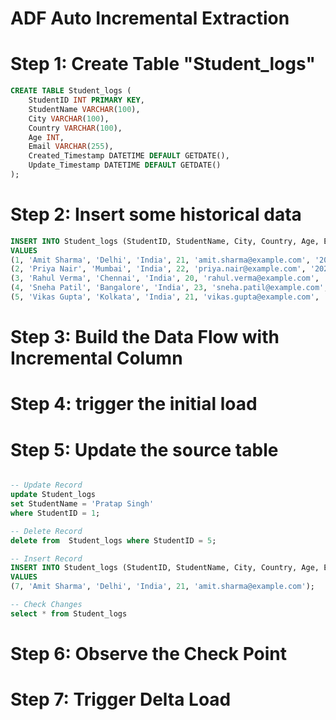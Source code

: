 # ADF Auto Incremental Extraction

# Step 1: Create Table "Student_logs"

```SQL
CREATE TABLE Student_logs (
    StudentID INT PRIMARY KEY,
    StudentName VARCHAR(100),
    City VARCHAR(100),
    Country VARCHAR(100),
    Age INT,
    Email VARCHAR(255),
    Created_Timestamp DATETIME DEFAULT GETDATE(),
    Update_Timestamp DATETIME DEFAULT GETDATE()
);

```

# Step 2: Insert some historical data

```SQL
INSERT INTO Student_logs (StudentID, StudentName, City, Country, Age, Email, Created_Timestamp, Update_Timestamp)
VALUES
(1, 'Amit Sharma', 'Delhi', 'India', 21, 'amit.sharma@example.com', '2023-05-15 10:30:00', '2024-09-17 15:45:00'),
(2, 'Priya Nair', 'Mumbai', 'India', 22, 'priya.nair@example.com', '2023-06-20 14:20:00', '2024-09-17 15:45:00'),
(3, 'Rahul Verma', 'Chennai', 'India', 20, 'rahul.verma@example.com', '2023-07-10 09:50:00', '2024-09-17 15:45:00'),
(4, 'Sneha Patil', 'Bangalore', 'India', 23, 'sneha.patil@example.com', '2023-04-12 11:15:00', '2024-09-17 15:45:00'),
(5, 'Vikas Gupta', 'Kolkata', 'India', 21, 'vikas.gupta@example.com', '2023-08-01 08:25:00', '2024-09-17 15:45:00');
```

# Step 3: Build the Data Flow with Incremental Column


# Step 4: trigger the initial load

# Step 5: Update the source table

```SQL

-- Update Record
update Student_logs
set StudentName = 'Pratap Singh'
where StudentID = 1;

-- Delete Record
delete from  Student_logs where StudentID = 5;

-- Insert Record
INSERT INTO Student_logs (StudentID, StudentName, City, Country, Age, Email)
VALUES
(7, 'Amit Sharma', 'Delhi', 'India', 21, 'amit.sharma@example.com');

-- Check Changes
select * from Student_logs
```

# Step 6: Observe the Check Point

# Step 7: Trigger Delta Load